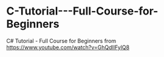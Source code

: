 # C-Tutorial---Full-Course-for-Beginners
C# Tutorial - Full Course for Beginners from https://www.youtube.com/watch?v=GhQdlIFylQ8
